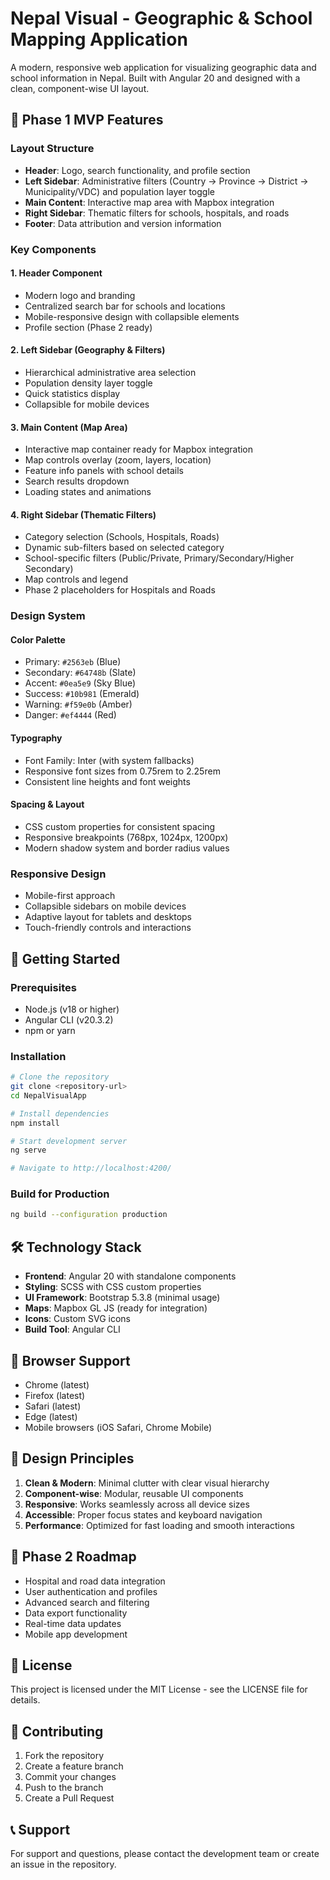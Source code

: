 # Nepal Visual - Geographic & School Mapping Application

A modern, responsive web application for visualizing geographic data and school information in Nepal. Built with Angular 20 and designed with a clean, component-wise UI layout.

## 🎯 Phase 1 MVP Features

### Layout Structure
- **Header**: Logo, search functionality, and profile section
- **Left Sidebar**: Administrative filters (Country → Province → District → Municipality/VDC) and population layer toggle
- **Main Content**: Interactive map area with Mapbox integration
- **Right Sidebar**: Thematic filters for schools, hospitals, and roads
- **Footer**: Data attribution and version information

### Key Components

#### 1. Header Component
- Modern logo and branding
- Centralized search bar for schools and locations
- Mobile-responsive design with collapsible elements
- Profile section (Phase 2 ready)

#### 2. Left Sidebar (Geography & Filters)
- Hierarchical administrative area selection
- Population density layer toggle
- Quick statistics display
- Collapsible for mobile devices

#### 3. Main Content (Map Area)
- Interactive map container ready for Mapbox integration
- Map controls overlay (zoom, layers, location)
- Feature info panels with school details
- Search results dropdown
- Loading states and animations

#### 4. Right Sidebar (Thematic Filters)
- Category selection (Schools, Hospitals, Roads)
- Dynamic sub-filters based on selected category
- School-specific filters (Public/Private, Primary/Secondary/Higher Secondary)
- Map controls and legend
- Phase 2 placeholders for Hospitals and Roads

### Design System

#### Color Palette
- Primary: `#2563eb` (Blue)
- Secondary: `#64748b` (Slate)
- Accent: `#0ea5e9` (Sky Blue)
- Success: `#10b981` (Emerald)
- Warning: `#f59e0b` (Amber)
- Danger: `#ef4444` (Red)

#### Typography
- Font Family: Inter (with system fallbacks)
- Responsive font sizes from 0.75rem to 2.25rem
- Consistent line heights and font weights

#### Spacing & Layout
- CSS custom properties for consistent spacing
- Responsive breakpoints (768px, 1024px, 1200px)
- Modern shadow system and border radius values

### Responsive Design
- Mobile-first approach
- Collapsible sidebars on mobile devices
- Adaptive layout for tablets and desktops
- Touch-friendly controls and interactions

## 🚀 Getting Started

### Prerequisites
- Node.js (v18 or higher)
- Angular CLI (v20.3.2)
- npm or yarn

### Installation
```bash
# Clone the repository
git clone <repository-url>
cd NepalVisualApp

# Install dependencies
npm install

# Start development server
ng serve

# Navigate to http://localhost:4200/
```

### Build for Production
```bash
ng build --configuration production
```

## 🛠️ Technology Stack

- **Frontend**: Angular 20 with standalone components
- **Styling**: SCSS with CSS custom properties
- **UI Framework**: Bootstrap 5.3.8 (minimal usage)
- **Maps**: Mapbox GL JS (ready for integration)
- **Icons**: Custom SVG icons
- **Build Tool**: Angular CLI

## 📱 Browser Support

- Chrome (latest)
- Firefox (latest)
- Safari (latest)
- Edge (latest)
- Mobile browsers (iOS Safari, Chrome Mobile)

## 🎨 Design Principles

1. **Clean & Modern**: Minimal clutter with clear visual hierarchy
2. **Component-wise**: Modular, reusable UI components
3. **Responsive**: Works seamlessly across all device sizes
4. **Accessible**: Proper focus states and keyboard navigation
5. **Performance**: Optimized for fast loading and smooth interactions

## 🔮 Phase 2 Roadmap

- Hospital and road data integration
- User authentication and profiles
- Advanced search and filtering
- Data export functionality
- Real-time data updates
- Mobile app development

## 📄 License

This project is licensed under the MIT License - see the LICENSE file for details.

## 🤝 Contributing

1. Fork the repository
2. Create a feature branch
3. Commit your changes
4. Push to the branch
5. Create a Pull Request

## 📞 Support

For support and questions, please contact the development team or create an issue in the repository.
